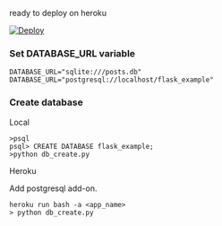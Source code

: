 ready to deploy on heroku

[![Deploy](https://www.herokucdn.com/deploy/button.svg)](https://heroku.com/deploy)

### Set DATABASE_URL variable 

```
DATABASE_URL="sqlite:///posts.db"
DATABASE_URL="postgresql://localhost/flask_example"
```

### Create database

Local

```
>psql
psql> CREATE DATABASE flask_example;
>python db_create.py
```

Heroku

Add postgresql add-on.

```
heroku run bash -a <app_name>
> python db_create.py
```
